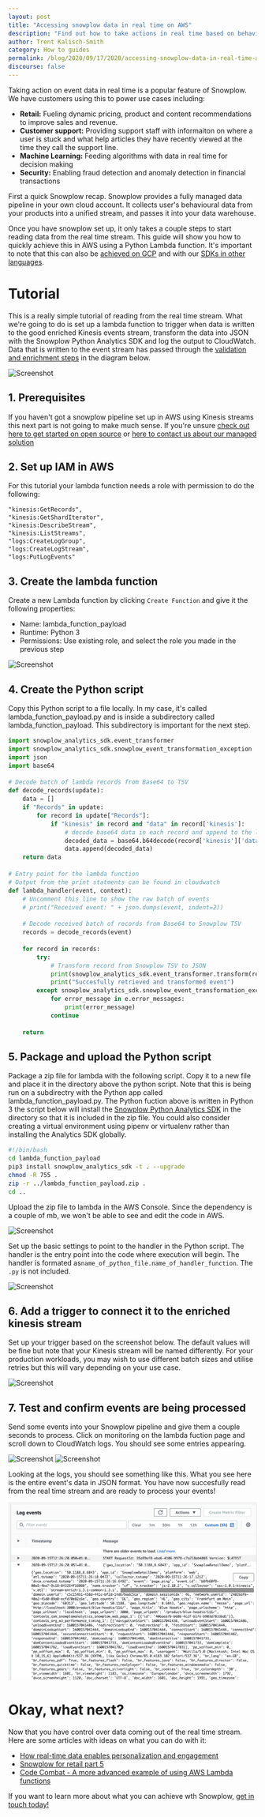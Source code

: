 ```yaml
---
layout: post
title: "Accessing snowplow data in real time on AWS"
description: "Find out how to take actions in real time based on behavioural event data using AWS Lambda"
author: Trent Kalisch-Smith
category: How to guides
permalink: /blog/2020/09/17/2020/accessing-snowplow-data-in-real-time-aws/
discourse: false
---
```

Taking action on event data in real time is a popular feature of Snowplow. We have customers using this to power use cases including:
*   __Retail:__ Fueling dynamic pricing, product and content recommendations to improve sales and revenue. 
*   __Customer support:__ Providing support staff with informaiton on where a user is stuck and what help articles they have recently viewed at the time they call the support line.
*   __Machine Learning:__ Feeding algorithms with data in real time for decision making
*   __Security:__ Enabling fraud detection and anomaly detection in financial transactions

First a quick Snowplow recap. Snowplow provides a fully managed data pipeline in your own cloud account. It collects user's behavioural data from your products into a unified stream, and passes it into your data warehouse.

Once you have snowplow set up, it only takes a couple steps to start reading data from the real time stream. This guide will show you how to quickly achieve this in AWS using a Python Lambda function. It's important to note that this can also be [achieved on GCP](https://docs.snowplowanalytics.com/docs/setup-snowplow-on-gcp/) and with our [SDKs in other languages](https://github.com/snowplow/snowplow/wiki/Snowplow-Analytics-SDK#snowplow-analytics-sdks). 


# Tutorial
This is a really simple tutorial of reading from the real time stream. What we're going to do is set up a lambda function to trigger when data is written to the good enriched Kinesis events stream, transform the data into JSON with the Snowplow Python Analytics SDK and log the output to CloudWatch. Data that is written to the event stream has passed through the [validation and enrichment steps](https://docs.snowplowanalytics.com/docs/understanding-your-pipeline/architecture-overview-aws/) in the diagram below.  

![Screenshot](img/snowplow-pipeline-diagram-v2.png)

## 1. Prerequisites
If you haven't got a snowplow pipeline set up in AWS using Kinesis streams this next part is not going to make much sense. If you're unsure [check out here to get started on open source](https://docs.snowplowanalytics.com/docs/setup-snowplow-on-aws/) or [here to contact us about our managed solution](http://snowplowanalytics.com/get-started/)

## 2. Set up IAM in AWS
For this tutorial your lambda function needs a role with permission to do the following: 
```
"kinesis:GetRecords",
"kinesis:GetShardIterator",
"kinesis:DescribeStream",
"kinesis:ListStreams",
"logs:CreateLogGroup",
"logs:CreateLogStream",
"logs:PutLogEvents"
```

## 3. Create the lambda function
Create a new Lambda function by clicking `Create Function` and give it the following properties: 
* Name: lambda_function_payload
* Runtime: Python 3
* Permissions: Use existing role, and select the role you made in the previous step  

![Screenshot](img/create_function.png)

## 4. Create the Python script
Copy this Python script to a file locally. In my case, it's called lambda_function_payload.py and is inside a subdirectory called lambda_function_payload. This subdirectory is important for the next step. 

```python
import snowplow_analytics_sdk.event_transformer
import snowplow_analytics_sdk.snowplow_event_transformation_exception
import json
import base64

# Decode batch of lambda records from Base64 to TSV
def decode_records(update):
    data = []
    if "Records" in update:
        for record in update["Records"]:
            if "kinesis" in record and "data" in record['kinesis']:
                # decode base64 data in each record and append to the list
                decoded_data = base64.b64decode(record['kinesis']['data']).decode('utf-8')
                data.append(decoded_data)
    return data

# Entry point for the lambda function
# Output from the print statments can be found in cloudwatch
def lambda_handler(event, context):
    # Uncomment this line to show the raw batch of events
    # print("Received event: " + json.dumps(event, indent=2)) 

    # Decode received batch of records from Base64 to Snowplow TSV
    records = decode_records(event)

    for record in records:
        try:
            # Transform record from Snowplow TSV to JSON
            print(snowplow_analytics_sdk.event_transformer.transform(record))
            print("Succesfully retrieved and transformed event")
        except snowplow_analytics_sdk.snowplow_event_transformation_exception.SnowplowEventTransformationException as e:
            for error_message in e.error_messages:
                print(error_message)
            continue
        
    return
```

## 5. Package and upload the Python script
Package a zip file for lambda with the following script. Copy it to a new file and place it in the directory above the python script. Note that this is being run on a subdirectry with the Python app called lambda_function_payload.py. The Python fuction above is written in Python 3 the script below will install the [Snowplow Python Analytics SDK](https://github.com/snowplow/snowplow/wiki/Python-Analytics-SDK-Setup) in the directory so that it is included in the zip file. You could also consider creating a virtual environment using pipenv or virtualenv rather than installing the Analytics SDK globally.

```bash
#!/bin/bash
cd lambda_function_payload
pip3 install snowplow_analytics_sdk -t . --upgrade
chmod -R 755 .
zip -r ../lambda_function_payload.zip .
cd ..
```

Upload the zip file to lambda in the AWS Console. Since the dependency is a couple of mb, we won't be able to see and edit the code in AWS.  

![Screenshot](img/upload_zip.png)

Set up the basic settings to point to the handler in the Python script. The handler is the entry point into the code where execution will begin. The handler is formated as`name_of_python_file.name_of_handler_function`. The `.py` is not included.  

![Screenshot](img/basic_settings.png)

## 6. Add a trigger to connect it to the enriched kinesis stream
Set up your trigger based on the screenshot below. The default values will be fine but note that your Kinesis stream will be named differently. For your production workloads, you may wish to use different batch sizes and utilise retries but this will vary depending on your use case.  

![Screenshot](img/kinesis_setup.png)

## 7. Test and confirm events are being processed
Send some events into your Snowplow pipeline and give them a couple seconds to process. Click on monitoring on the lambda fuction page and scroll down to CloudWatch logs. You should see some entries appearing.  

![Screenshot](img/monitoring.png)
![Screenshot](img/logs.png)

Looking at the logs, you should see something like this. What you see here is the entire event's data in JSON format. You have now succesfully read from the real time stream and are ready to process your events!  

![Screenshot](img/log_details.png)

# Okay, what next?
Now that you have control over data coming out of the real time stream. Here are some articles with ideas on what you can do with it:
*   [How real-time data enables personalization and engagement](https://snowplowanalytics.com/blog/2019/09/27/how-real-time-data-lets-media-companies-personalize-content-messaging-and-advertising/)
*   [Snowplow for retail part 5](https://snowplowanalytics.com/blog/2019/03/06/snowplow-for-retail-part-5-what-can-we-do-with-data-when-were-well-established/)
*   [Code Combat - A more advanced example of using AWS Lambda functions](https://discourse.snowplowanalytics.com/t/real-time-reporting-using-aws-lambda-and-dynamodb-a-tutorial-to-compute-the-number-of-players-in-a-game-level-on-the-snowplow-event-stream-1-2/1008)

If you want to learn more about what you can achieve wth Snowplow, [get in touch today!](https://snowplowanalytics.com/get-started/)
